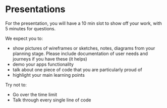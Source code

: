 # Presentations

For the presentation, you will have a 10 min slot to show off your work, with 5 minutes for questions.

We expect you to:
 - show pictures of wireframes or sketches, notes, diagrams from your planning stage. Please include documentation of user needs and journeys if you have these (it helps)
 - demo your apps functionality
 - talk about one piece of code that you are particularly proud of
 - highlight your main learning points

Try not to:
 - Go over the time limit
 - Talk through every single line of code
